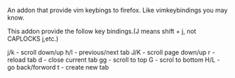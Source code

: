 An addon that provide vim keybings to firefox. Like vimkeybindings you may know.

This addon provide the follow key bindings.(J means shift + j, not CAPLOCKS j,etc.)

j/k - scroll down/up
h/l - previous/next tab
J/K - scroll page down/up
r - reload tab
d - close current tab
gg - scroll to top
G - scrol to bottom
H/L - go back/forword
t - create new tab
